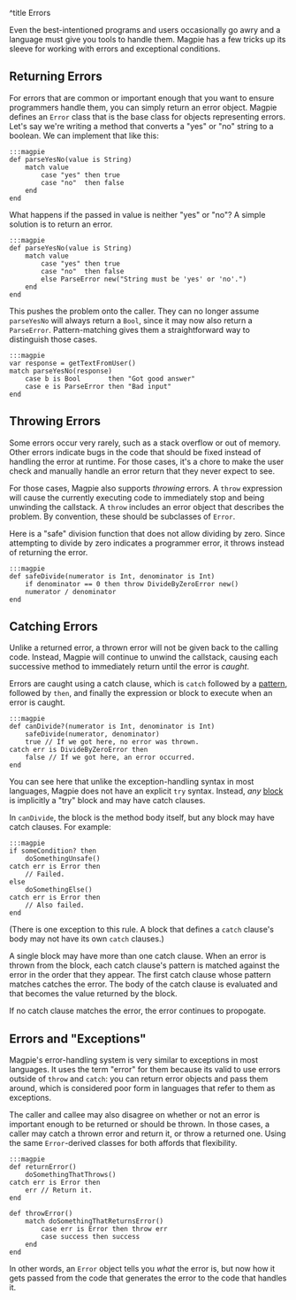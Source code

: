 ^title Errors

Even the best-intentioned programs and users occasionally go awry and a language must give you tools to handle them. Magpie has a few tricks up its sleeve for working with errors and exceptional conditions.

## Returning Errors

For errors that are common or important enough that you want to ensure programmers handle them, you can simply return an error object. Magpie defines an `Error` class that is the base class for objects representing errors. Let's say we're writing a method that converts a "yes" or "no" string to a boolean. We can implement that like this:

    :::magpie
    def parseYesNo(value is String)
        match value
            case "yes" then true
            case "no"  then false
        end
    end

What happens if the passed in value is neither "yes" or "no"? A simple solution is to return an error.

    :::magpie
    def parseYesNo(value is String)
        match value
            case "yes" then true
            case "no"  then false
            else ParseError new("String must be 'yes' or 'no'.")
        end
    end

This pushes the problem onto the caller. They can no longer assume `parseYesNo` will always return a `Bool`, since it may now also return a `ParseError`. Pattern-matching gives them a straightforward way to distinguish those cases.

    :::magpie
    var response = getTextFromUser()
    match parseYesNo(response)
        case b is Bool       then "Got good answer"
        case e is ParseError then "Bad input"
    end

## Throwing Errors

Some errors occur very rarely, such as a stack overflow or out of memory. Other errors indicate bugs in the code that should be fixed instead of handling the error at runtime. For those cases, it's a chore to make the user check and manually handle an error return that they never expect to see.

For those cases, Magpie also supports *throwing* errors. A `throw` expression will cause the currently executing code to immediately stop and being unwinding the callstack. A `throw` includes an error object that describes the problem. By convention, these should be subclasses of `Error`.

Here is a "safe" division function that does not allow dividing by zero. Since attempting to divide by zero indicates a programmer error, it throws instead of returning the error.

    :::magpie
    def safeDivide(numerator is Int, denominator is Int)
        if denominator == 0 then throw DivideByZeroError new()
        numerator / denominator
    end

## Catching Errors

Unlike a returned error, a thrown error will not be given back to the calling code. Instead, Magpie will continue to unwind the callstack, causing each successive method to immediately return until the error is *caught*.

Errors are caught using a catch clause, which is `catch` followed by a [pattern](patterns.html), followed by `then`, and finally the expression or block to execute when an error is caught.

    :::magpie
    def canDivide?(numerator is Int, denominator is Int)
        safeDivide(numerator, denominator)
        true // If we got here, no error was thrown.
    catch err is DivideByZeroError then
        false // If we got here, an error occurred.
    end

You can see here that unlike the exception-handling syntax in most languages, Magpie does not have an explicit `try` syntax. Instead, *any* [block](blocks.html) is implicitly a "try" block and may have catch clauses.

In `canDivide`, the block is the method body itself, but any block may have catch clauses. For example:

    :::magpie
    if someCondition? then
        doSomethingUnsafe()
    catch err is Error then
        // Failed.
    else
        doSomethingElse()
    catch err is Error then
        // Also failed.
    end

(There is one exception to this rule. A block that defines a `catch` clause's body may not have its own `catch` clauses.)

A single block may have more than one catch clause. When an error is thrown from the block, each catch clause's pattern is matched against the error in the order that they appear. The first catch clause whose pattern matches catches the error. The body of the catch clause is evaluated and that becomes the value returned by the block.

If no catch clause matches the error, the error continues to propogate.

## Errors and "Exceptions"

Magpie's error-handling system is very similar to exceptions in most languages. It uses the term "error" for them because its valid to use errors outside of `throw` and `catch`: you can return error objects and pass them around, which is considered poor form in languages that refer to them as exceptions.

The caller and callee may also disagree on whether or not an error is important enough to be returned or should be thrown. In those cases, a caller may catch a thrown error and return it, or throw a returned one. Using the same `Error`-derived classes for both affords that flexibility.

    :::magpie
    def returnError()
        doSomethingThatThrows()
    catch err is Error then
        err // Return it.
    end

    def throwError()
        match doSomethingThatReturnsError()
            case err is Error then throw err
            case success then success
        end
    end

In other words, an `Error` object tells you *what* the error is, but now how it gets passed from the code that generates the error to the code that handles it.
